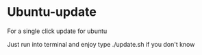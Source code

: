 # Ubuntu-update

For a single click update for ubuntu

Just run into terminal and enjoy 
type ./update.sh if you don't know
